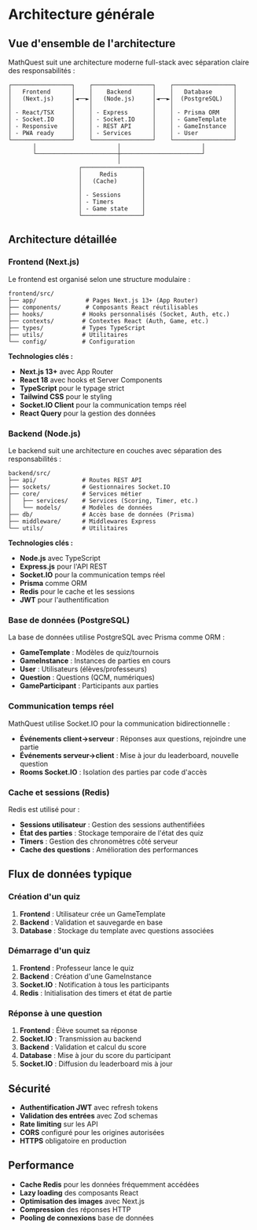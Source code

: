 # Architecture générale

## Vue d'ensemble de l'architecture

MathQuest suit une architecture moderne full-stack avec séparation claire des responsabilités :

```
┌─────────────────┐    ┌─────────────────┐    ┌─────────────────┐
│   Frontend      │    │    Backend      │    │   Database      │
│   (Next.js)     │◄──►│   (Node.js)     │◄──►│  (PostgreSQL)   │
│                 │    │                 │    │                 │
│ - React/TSX     │    │ - Express       │    │ - Prisma ORM    │
│ - Socket.IO     │    │ - Socket.IO     │    │ - GameTemplate  │
│ - Responsive    │    │ - REST API      │    │ - GameInstance  │
│ - PWA ready     │    │ - Services      │    │ - User          │
└─────────────────┘    └─────────────────┘    └─────────────────┘
       │                       │                       │
       └───────────────────────┼───────────────────────┘
                               │
                    ┌─────────────────┐
                    │     Redis       │
                    │   (Cache)       │
                    │                 │
                    │ - Sessions      │
                    │ - Timers        │
                    │ - Game state    │
                    └─────────────────┘
```

## Architecture détaillée

### Frontend (Next.js)

Le frontend est organisé selon une structure modulaire :

```
frontend/src/
├── app/              # Pages Next.js 13+ (App Router)
├── components/       # Composants React réutilisables
├── hooks/           # Hooks personnalisés (Socket, Auth, etc.)
├── contexts/        # Contextes React (Auth, Game, etc.)
├── types/           # Types TypeScript
├── utils/           # Utilitaires
└── config/          # Configuration
```

**Technologies clés :**
- **Next.js 13+** avec App Router
- **React 18** avec hooks et Server Components
- **TypeScript** pour le typage strict
- **Tailwind CSS** pour le styling
- **Socket.IO Client** pour la communication temps réel
- **React Query** pour la gestion des données

### Backend (Node.js)

Le backend suit une architecture en couches avec séparation des responsabilités :

```
backend/src/
├── api/             # Routes REST API
├── sockets/         # Gestionnaires Socket.IO
├── core/            # Services métier
│   ├── services/    # Services (Scoring, Timer, etc.)
│   └── models/      # Modèles de données
├── db/              # Accès base de données (Prisma)
├── middleware/      # Middlewares Express
└── utils/           # Utilitaires
```

**Technologies clés :**
- **Node.js** avec TypeScript
- **Express.js** pour l'API REST
- **Socket.IO** pour la communication temps réel
- **Prisma** comme ORM
- **Redis** pour le cache et les sessions
- **JWT** pour l'authentification

### Base de données (PostgreSQL)

La base de données utilise PostgreSQL avec Prisma comme ORM :

- **GameTemplate** : Modèles de quiz/tournois
- **GameInstance** : Instances de parties en cours
- **User** : Utilisateurs (élèves/professeurs)
- **Question** : Questions (QCM, numériques)
- **GameParticipant** : Participants aux parties

### Communication temps réel

MathQuest utilise Socket.IO pour la communication bidirectionnelle :

- **Événements client→serveur** : Réponses aux questions, rejoindre une partie
- **Événements serveur→client** : Mise à jour du leaderboard, nouvelle question
- **Rooms Socket.IO** : Isolation des parties par code d'accès

### Cache et sessions (Redis)

Redis est utilisé pour :
- **Sessions utilisateur** : Gestion des sessions authentifiées
- **État des parties** : Stockage temporaire de l'état des quiz
- **Timers** : Gestion des chronomètres côté serveur
- **Cache des questions** : Amélioration des performances

## Flux de données typique

### Création d'un quiz

1. **Frontend** : Utilisateur crée un GameTemplate
2. **Backend** : Validation et sauvegarde en base
3. **Database** : Stockage du template avec questions associées

### Démarrage d'un quiz

1. **Frontend** : Professeur lance le quiz
2. **Backend** : Création d'une GameInstance
3. **Socket.IO** : Notification à tous les participants
4. **Redis** : Initialisation des timers et état de partie

### Réponse à une question

1. **Frontend** : Élève soumet sa réponse
2. **Socket.IO** : Transmission au backend
3. **Backend** : Validation et calcul du score
4. **Database** : Mise à jour du score du participant
5. **Socket.IO** : Diffusion du leaderboard mis à jour

## Sécurité

- **Authentification JWT** avec refresh tokens
- **Validation des entrées** avec Zod schemas
- **Rate limiting** sur les API
- **CORS** configuré pour les origines autorisées
- **HTTPS** obligatoire en production

## Performance

- **Cache Redis** pour les données fréquemment accédées
- **Lazy loading** des composants React
- **Optimisation des images** avec Next.js
- **Compression** des réponses HTTP
- **Pooling de connexions** base de données